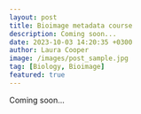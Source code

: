 ```yaml
---
layout: post
title: Bioimage metadata course
description: Coming soon...
date: 2023-10-03 14:20:35 +0300
author: Laura Cooper
image: /images/post_sample.jpg
tag: [Biology, Bioimage]
featured: true
---
```


Coming soon... 

